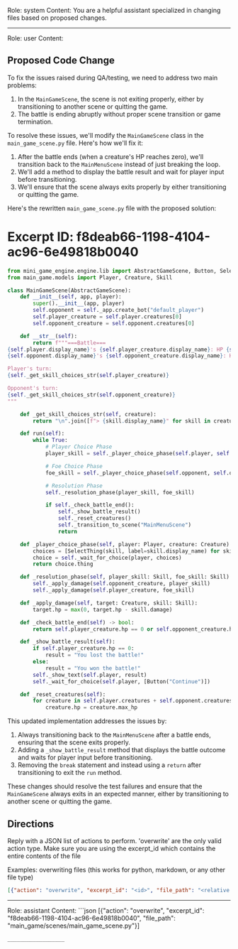 Role: system
Content: You are a helpful assistant specialized in changing files based on proposed changes.
__________________
Role: user
Content: 
## Proposed Code Change
To fix the issues raised during QA/testing, we need to address two main problems:

1. In the `MainGameScene`, the scene is not exiting properly, either by transitioning to another scene or quitting the game.
2. The battle is ending abruptly without proper scene transition or game termination.

To resolve these issues, we'll modify the `MainGameScene` class in the `main_game_scene.py` file. Here's how we'll fix it:

1. After the battle ends (when a creature's HP reaches zero), we'll transition back to the `MainMenuScene` instead of just breaking the loop.
2. We'll add a method to display the battle result and wait for player input before transitioning.
3. We'll ensure that the scene always exits properly by either transitioning or quitting the game.

Here's the rewritten `main_game_scene.py` file with the proposed solution:

# Excerpt ID: f8deab66-1198-4104-ac96-6e49818b0040
```python main_game/scenes/main_game_scene.py
from mini_game_engine.engine.lib import AbstractGameScene, Button, SelectThing
from main_game.models import Player, Creature, Skill

class MainGameScene(AbstractGameScene):
    def __init__(self, app, player):
        super().__init__(app, player)
        self.opponent = self._app.create_bot("default_player")
        self.player_creature = self.player.creatures[0]
        self.opponent_creature = self.opponent.creatures[0]

    def __str__(self):
        return f"""===Battle===
{self.player.display_name}'s {self.player_creature.display_name}: HP {self.player_creature.hp}/{self.player_creature.max_hp}
{self.opponent.display_name}'s {self.opponent_creature.display_name}: HP {self.opponent_creature.hp}/{self.opponent_creature.max_hp}

Player's turn:
{self._get_skill_choices_str(self.player_creature)}

Opponent's turn:
{self._get_skill_choices_str(self.opponent_creature)}
"""

    def _get_skill_choices_str(self, creature):
        return "\n".join([f"> {skill.display_name}" for skill in creature.skills])

    def run(self):
        while True:
            # Player Choice Phase
            player_skill = self._player_choice_phase(self.player, self.player_creature)

            # Foe Choice Phase
            foe_skill = self._player_choice_phase(self.opponent, self.opponent_creature)

            # Resolution Phase
            self._resolution_phase(player_skill, foe_skill)

            if self._check_battle_end():
                self._show_battle_result()
                self._reset_creatures()
                self._transition_to_scene("MainMenuScene")
                return

    def _player_choice_phase(self, player: Player, creature: Creature) -> Skill:
        choices = [SelectThing(skill, label=skill.display_name) for skill in creature.skills]
        choice = self._wait_for_choice(player, choices)
        return choice.thing

    def _resolution_phase(self, player_skill: Skill, foe_skill: Skill):
        self._apply_damage(self.opponent_creature, player_skill)
        self._apply_damage(self.player_creature, foe_skill)

    def _apply_damage(self, target: Creature, skill: Skill):
        target.hp = max(0, target.hp - skill.damage)

    def _check_battle_end(self) -> bool:
        return self.player_creature.hp == 0 or self.opponent_creature.hp == 0

    def _show_battle_result(self):
        if self.player_creature.hp == 0:
            result = "You lost the battle!"
        else:
            result = "You won the battle!"
        self._show_text(self.player, result)
        self._wait_for_choice(self.player, [Button("Continue")])

    def _reset_creatures(self):
        for creature in self.player.creatures + self.opponent.creatures:
            creature.hp = creature.max_hp
```

This updated implementation addresses the issues by:

1. Always transitioning back to the `MainMenuScene` after a battle ends, ensuring that the scene exits properly.
2. Adding a `_show_battle_result` method that displays the battle outcome and waits for player input before transitioning.
3. Removing the `break` statement and instead using a `return` after transitioning to exit the `run` method.

These changes should resolve the test failures and ensure that the `MainGameScene` always exits in an expected manner, either by transitioning to another scene or quitting the game.

## Directions
Reply with a JSON list of actions to perform. 'overwrite' are the only valid action type. 
Make sure you are using the excerpt_id which contains the entire contents of the file

Examples:
overwriting files (this works for python, markdown, or any other file type)
```json output_example1
[{"action": "overwrite", "excerpt_id": "<id>", "file_path": "<relative file path>"}]
```

__________________
Role: assistant
Content: ```json
[{"action": "overwrite", "excerpt_id": "f8deab66-1198-4104-ac96-6e49818b0040", "file_path": "main_game/scenes/main_game_scene.py"}]
```
__________________
